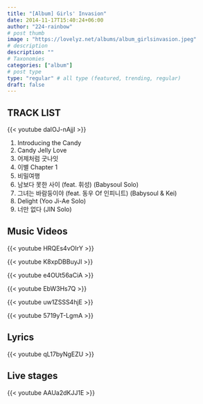 ```yaml
---
title: "[Album] Girls' Invasion"
date: 2014-11-17T15:40:24+06:00
author: "224-rainbow"
# post thumb
image : "https://lovelyz.net/albums/album_girlsinvasion.jpeg"
# description
description: ""
# Taxonomies
categories: ["album"]
# post type
type: "regular" # all type (featured, trending, regular)
draft: false
---
```



## TRACK LIST
{{< youtube daIOJ-nAjjI >}}
1. Introducing the Candy
2. Candy Jelly Love
3. 어제처럼 굿나잇
4. 이별 Chapter 1
5. 비밀여행
6. 남보다 못한 사이 (feat. 휘성) (Babysoul Solo)
7. 그녀는 바람둥이야 (feat. 동우 Of 인피니트) (Babysoul & Kei)
8. Delight (Yoo Ji-Ae Solo)
9. 너만 없다 (JIN Solo)

## Music Videos
{{< youtube HRQEs4vOIrY >}}

{{< youtube K8xpDBBuyJI >}}

{{< youtube e4OUt56aCiA >}}

{{< youtube EbW3Hs7Q >}}

{{< youtube uw1ZSSS4hjE >}}

{{< youtube 5719yT-LgmA >}}

## Lyrics
{{< youtube qL17byNgEZU >}}

## Live stages
{{< youtube AAUa2dKJJ1E >}}

